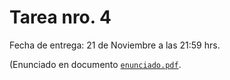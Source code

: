# Tarea nro. 4

Fecha de entrega: 21 de Noviembre a las 21:59 hrs.

(Enunciado en documento [`enunciado.pdf`](https://github.com/uchileFI3104B-2020B/04-tarea-template/blob/master/enunciado.pdf).

